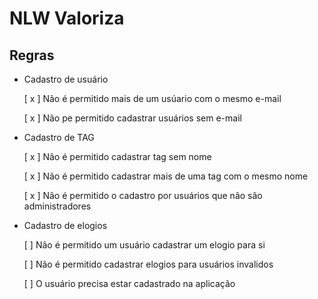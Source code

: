 # NLW Valoriza

## Regras

- Cadastro de usuário

    [ x ] Não é permitido mais de um usúario com o mesmo e-mail

    [ x ] Não pe permitido cadastrar usuários sem e-mail

- Cadastro de TAG

    [ x ] Não é permitido cadastrar tag sem nome

    [ x ] Não é permitido cadastrar mais de uma tag com o mesmo nome

    [ x ] Não é permitido o cadastro por usuários que não são administradores

-  Cadastro de elogios

    [ ] Não é permitido um usuário cadastrar um elogio para si
    
    [ ] Não é permitido cadastrar elogios para usuários invalidos

    [ ] O usuário precisa estar cadastrado na aplicação